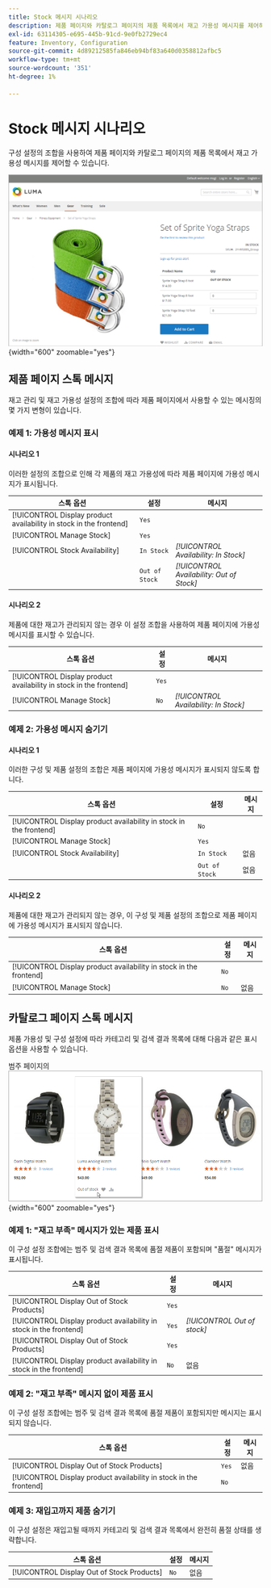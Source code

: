 ```yaml
---
title: Stock 메시지 시나리오
description: 제품 페이지와 카탈로그 페이지의 제품 목록에서 재고 가용성 메시지를 제어하는 구성 설정의 조합에 대해 알아봅니다.
exl-id: 63114305-e695-445b-91cd-9e0fb2729ec4
feature: Inventory, Configuration
source-git-commit: 4d89212585fa846eb94bf83a640d0358812afbc5
workflow-type: tm+mt
source-wordcount: '351'
ht-degree: 1%

---
```


# Stock 메시지 시나리오

구성 설정의 조합을 사용하여 제품 페이지와 카탈로그 페이지의 제품 목록에서 재고 가용성 메시지를 제어할 수 있습니다.

![&quot;재고 부족&quot; 메시지가 있는 그룹화된 제품](assets/storefront-out-of-stock-message.png){width="600" zoomable="yes"}

## 제품 페이지 스톡 메시지

재고 관리 및 재고 가용성 설정의 조합에 따라 제품 페이지에서 사용할 수 있는 메시징의 몇 가지 변형이 있습니다.

### 예제 1: 가용성 메시지 표시

#### 시나리오 1

이러한 설정의 조합으로 인해 각 제품의 재고 가용성에 따라 제품 페이지에 가용성 메시지가 표시됩니다.

| 스톡 옵션 | 설정 | 메시지 |
|--|--|--|
| [!UICONTROL Display product availability in stock in the frontend] | `Yes` | |
| [!UICONTROL Manage Stock] | `Yes` | |
| [!UICONTROL Stock Availability] | `In Stock` | _[!UICONTROL Availability: In Stock]_ |
| | `Out of Stock` | _[!UICONTROL Availability: Out of Stock]_ |

#### 시나리오 2

제품에 대한 재고가 관리되지 않는 경우 이 설정 조합을 사용하여 제품 페이지에 가용성 메시지를 표시할 수 있습니다.

| 스톡 옵션 | 설정 | 메시지 |
|--|--|--|
| [!UICONTROL Display product availability in stock in the frontend] | `Yes` |  |
| [!UICONTROL Manage Stock] | `No` | _[!UICONTROL Availability: In Stock]_ |

### 예제 2: 가용성 메시지 숨기기

#### 시나리오 1

이러한 구성 및 제품 설정의 조합은 제품 페이지에 가용성 메시지가 표시되지 않도록 합니다.

| 스톡 옵션 | 설정 | 메시지 |
|--|--|--|
| [!UICONTROL Display product availability in stock in the frontend] | `No` |  |
| [!UICONTROL Manage Stock] | `Yes` |  |
| [!UICONTROL Stock Availability] | `In Stock` | 없음 |
|  | `Out of Stock` | 없음 |

#### 시나리오 2

제품에 대한 재고가 관리되지 않는 경우, 이 구성 및 제품 설정의 조합으로 제품 페이지에 가용성 메시지가 표시되지 않습니다.

| 스톡 옵션 | 설정 | 메시지 |
|--|--|--|
| [!UICONTROL Display product availability in stock in the frontend] | `No` |  |
| [!UICONTROL Manage Stock] | `No` | 없음 |

## 카탈로그 페이지 스톡 메시지

제품 가용성 및 구성 설정에 따라 카테고리 및 검색 결과 목록에 대해 다음과 같은 표시 옵션을 사용할 수 있습니다.

범주 페이지의 ![재고 부족 메시지](assets/storefront-out-of-stock-catalog-page.png){width="600" zoomable="yes"}

### 예제 1: &quot;재고 부족&quot; 메시지가 있는 제품 표시

이 구성 설정 조합에는 범주 및 검색 결과 목록에 품절 제품이 포함되며 &quot;품절&quot; 메시지가 표시됩니다.

| 스톡 옵션 | 설정 | 메시지 |
|--|--|--|
| [!UICONTROL Display Out of Stock Products] | `Yes` |  |
| [!UICONTROL Display product availability in stock in the frontend] | `Yes` | _[!UICONTROL Out of stock]_ |
| [!UICONTROL Display Out of Stock Products] | `Yes` |  |
| [!UICONTROL Display product availability in stock in the frontend] | `No` | 없음 |

### 예제 2: &quot;재고 부족&quot; 메시지 없이 제품 표시

이 구성 설정 조합에는 범주 및 검색 결과 목록에 품절 제품이 포함되지만 메시지는 표시되지 않습니다.

| 스톡 옵션 | 설정 | 메시지 |
|--|--|--|
| [!UICONTROL Display Out of Stock Products] | `Yes` | 없음 |
| [!UICONTROL Display product availability in stock in the frontend] | `No` |  |

### 예제 3: 재입고까지 제품 숨기기

이 구성 설정은 재입고될 때까지 카테고리 및 검색 결과 목록에서 완전히 품절 상태를 생략합니다.

| 스톡 옵션 | 설정 | 메시지 |
|--|--|--|
| [!UICONTROL Display Out of Stock Products] | `No` | 없음 |
